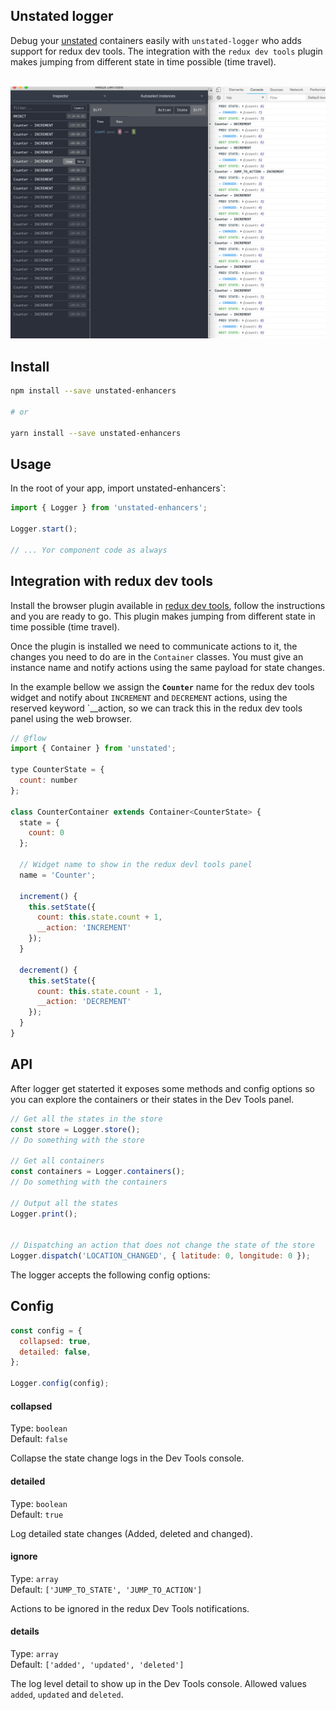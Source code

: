 ## Unstated logger

Debug your [unstated](https://github.com/jamiebuilds/unstated) containers easily with `unstated-logger` who adds support for redux dev tools. The integration with the `redux dev tools` plugin makes jumping from different state in time possible (time travel).

<br />
  <img src="assets/screenshot.png" width="1145">
<br />

## Install

```bash
npm install --save unstated-enhancers

# or

yarn install --save unstated-enhancers
```

## Usage

In the root of your app, import unstated-enhancers`:

```js
import { Logger } from 'unstated-enhancers';

Logger.start();

// ... Yor component code as always
```


## Integration with redux dev tools

Install the browser plugin available in [redux dev tools](http://extension.remotedev.io/), follow the instructions and you are ready to go. This plugin makes jumping from different state in time possible (time travel).

Once the plugin is installed we need to communicate actions to it, the changes you need to do are in the `Container` classes. You must give an instance name and notify actions using the same payload for state changes.

In the example bellow we assign the **`Counter`** name for the redux dev tools widget and notify about `INCREMENT` and `DECREMENT` actions, using the reserved keyword `\_\_action, so we can track this in the redux dev tools panel using the web browser.

```js
// @flow
import { Container } from 'unstated';

type CounterState = {
  count: number
};

class CounterContainer extends Container<CounterState> {
  state = {
    count: 0
  };

  // Widget name to show in the redux devl tools panel
  name = 'Counter';

  increment() {
    this.setState({
      count: this.state.count + 1,
      __action: 'INCREMENT'
    });
  }

  decrement() {
    this.setState({
      count: this.state.count - 1,
      __action: 'DECREMENT'
    });
  }
}
```

## API

After logger get staterted it exposes some methods and config options so you can explore the containers or their states in the Dev Tools panel.

```js
// Get all the states in the store
const store = Logger.store();
// Do something with the store

// Get all containers
const containers = Logger.containers();
// Do something with the containers

// Output all the states
Logger.print();


// Dispatching an action that does not change the state of the store
Logger.dispatch('LOCATION_CHANGED', { latitude: 0, longitude: 0 });
```

The logger accepts the following config options:

## Config

```js
const config = {
  collapsed: true,
  detailed: false,
};

Logger.config(config);
```

#### collapsed

Type: `boolean`
<br>
Default: `false`

Collapse the state change logs in the Dev Tools console.

#### detailed

Type: `boolean`
<br>
Default: `true`

Log detailed state changes (Added, deleted and changed).

#### ignore

Type: `array`
<br>
Default: `['JUMP_TO_STATE', 'JUMP_TO_ACTION']`

Actions to be ignored in the redux Dev Tools notifications.

#### details

Type: `array`
<br>
Default: `['added', 'updated', 'deleted']`

The log level detail to show up in the Dev Tools console. Allowed values `added`, `updated` and `deleted`.